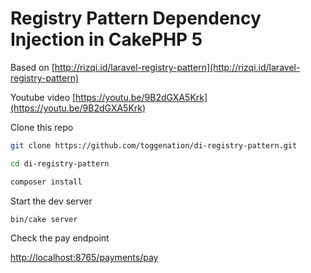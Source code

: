 # Registry Pattern Dependency Injection in CakePHP 5

Based on [http://rizqi.id/laravel-registry-pattern](http://rizqi.id/laravel-registry-pattern)

Youtube video [https://youtu.be/9B2dGXA5Krk](https://youtu.be/9B2dGXA5Krk)



Clone this repo

```sh
git clone https://github.com/toggenation/di-registry-pattern.git

cd di-registry-pattern

composer install
```

Start the dev server

```sh
bin/cake server
```

Check the pay endpoint

[http://localhost:8765/payments/pay](http://localhost:8765/payments/pay)